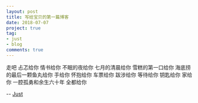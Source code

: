```yaml
---
layout: post
title: 写给宝贝的第一篇博客
date: 2018-07-07
project: true
tag:
- just 
- blog
comments: true
---
```


走吧
忐忑给你
情书给你
不眠的夜给你
七月的清晨给你
雪糕的第一口给你
海底捞的最后一颗鱼丸给你
手给你
怀抱给你
车票给你
跋涉给你
等待给你
钥匙给你
家给你
一腔孤勇和余生六十年
全都给你


-- [Just](http://www.luoxi.tech)